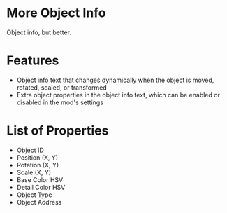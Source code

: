 # More Object Info
Object info, but better.

# Features
- Object info text that changes dynamically when the object is moved, rotated, scaled, or transformed
- Extra object properties in the object info text, which can be enabled or disabled in the mod's settings

# List of Properties
- Object ID
- Position (X, Y)
- Rotation (X, Y)
- Scale (X, Y)
- Base Color HSV
- Detail Color HSV
- Object Type
- Object Address